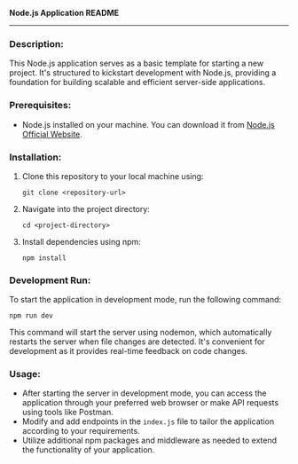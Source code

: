 **Node.js Application README**

---

### Description:

This Node.js application serves as a basic template for starting a new project. It's structured to kickstart development with Node.js, providing a foundation for building scalable and efficient server-side applications.

### Prerequisites:

- Node.js installed on your machine. You can download it from [Node.js Official Website](https://nodejs.org/).

### Installation:

1. Clone this repository to your local machine using:
   ```
   git clone <repository-url>
   ```
2. Navigate into the project directory:
   ```
   cd <project-directory>
   ```
3. Install dependencies using npm:
   ```
   npm install
   ```

### Development Run:

To start the application in development mode, run the following command:

```
npm run dev
```

This command will start the server using nodemon, which automatically restarts the server when file changes are detected. It's convenient for development as it provides real-time feedback on code changes.

### Usage:

- After starting the server in development mode, you can access the application through your preferred web browser or make API requests using tools like Postman.
- Modify and add endpoints in the `index.js` file to tailor the application according to your requirements.
- Utilize additional npm packages and middleware as needed to extend the functionality of your application.
